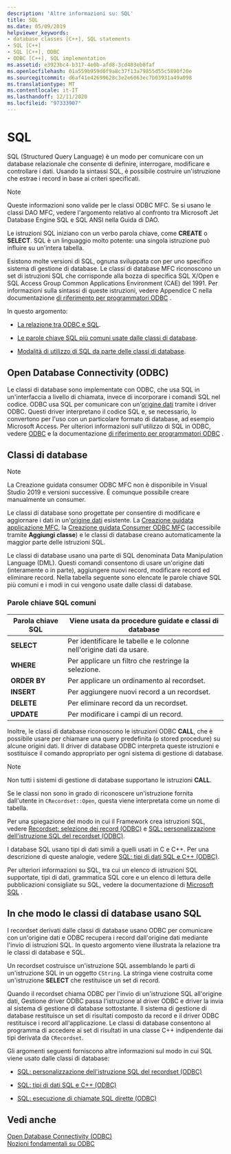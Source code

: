 ```yaml
---
description: 'Altre informazioni su: SQL'
title: SQL
ms.date: 05/09/2019
helpviewer_keywords:
- database classes [C++], SQL statements
- SQL [C++]
- SQL [C++], ODBC
- ODBC [C++], SQL implementation
ms.assetid: e3923bc4-b317-4e0b-afd8-3cd403eb0faf
ms.openlocfilehash: 01a559b959d0f9a8c37f13a79855d55c5890f20e
ms.sourcegitcommit: d6af41e42699628c3e2e6063ec7b03931a49a098
ms.translationtype: MT
ms.contentlocale: it-IT
ms.lasthandoff: 12/11/2020
ms.locfileid: "97333907"
---
```

# <a name="sql"></a>SQL

SQL (Structured Query Language) è un modo per comunicare con un database relazionale che consente di definire, interrogare, modificare e controllare i dati. Usando la sintassi SQL, è possibile costruire un'istruzione che estrae i record in base ai criteri specificati.

> [!NOTE]
> Queste informazioni sono valide per le classi ODBC MFC. Se si usano le classi DAO MFC, vedere l'argomento relativo al confronto tra Microsoft Jet Database Engine SQL e SQL ANSI nella Guida di DAO.

Le istruzioni SQL iniziano con un verbo parola chiave, come **CREATE** o **SELECT**. SQL è un linguaggio molto potente: una singola istruzione può influire su un'intera tabella.

Esistono molte versioni di SQL, ognuna sviluppata con per uno specifico sistema di gestione di database. Le classi di database MFC riconoscono un set di istruzioni SQL che corrisponde alla bozza di specifica SQL X/Open e SQL Access Group Common Applications Environment (CAE) del 1991. Per informazioni sulla sintassi di queste istruzioni, vedere Appendice C nella documentazione [di riferimento per programmatori ODBC](/sql/odbc/reference/odbc-programmer-s-reference) .

In questo argomento:

- [La relazione tra ODBC e SQL](#_core_open_database_connectivity_.28.odbc.29).

- [Le parole chiave SQL più comuni usate dalle classi di database](#_core_the_database_classes).

- [Modalità di utilizzo di SQL da parte delle classi di database](#_core_how_the_database_classes_use_sql).

## <a name="open-database-connectivity-odbc"></a><a name="_core_open_database_connectivity_.28.odbc.29"></a> Open Database Connectivity (ODBC)

Le classi di database sono implementate con ODBC, che usa SQL in un'interfaccia a livello di chiamata, invece di incorporare i comandi SQL nel codice. ODBC usa SQL per comunicare con un'[origine dati](../../data/odbc/data-source-odbc.md) tramite i driver ODBC. Questi driver interpretano il codice SQL e, se necessario, lo convertono per l'uso con un particolare formato di database, ad esempio Microsoft Access. Per ulteriori informazioni sull'utilizzo di SQL in ODBC, vedere [ODBC](../../data/odbc/odbc-basics.md) e la documentazione [di riferimento per programmatori ODBC](/sql/odbc/reference/odbc-programmer-s-reference) .

## <a name="database-classes"></a><a name="_core_the_database_classes"></a> Classi di database

> [!NOTE]
> La Creazione guidata consumer ODBC MFC non è disponibile in Visual Studio 2019 e versioni successive. È comunque possibile creare manualmente un consumer.

Le classi di database sono progettate per consentire di modificare e aggiornare i dati in un'[origine dati](../../data/odbc/data-source-odbc.md) esistente. La [Creazione guidata applicazione MFC](../../mfc/reference/database-support-mfc-application-wizard.md), la [Creazione guidata Consumer ODBC MFC](../../mfc/reference/adding-an-mfc-odbc-consumer.md) (accessibile tramite **Aggiungi classe**) e le classi di database creano automaticamente la maggior parte delle istruzioni SQL.

Le classi di database usano una parte di SQL denominata Data Manipulation Language (DML). Questi comandi consentono di usare un'origine dati (interamente o in parte), aggiungere nuovi record, modificare record ed eliminare record. Nella tabella seguente sono elencate le parole chiave SQL più comuni e i modi in cui vengono usate dalle classi di database.

### <a name="some-common-sql-keywords"></a>Parole chiave SQL comuni

|Parola chiave SQL|Viene usata da procedure guidate e classi di database|
|-----------------|---------------------------------------------|
|**SELECT**|Per identificare le tabelle e le colonne nell'origine dati da usare.|
|**WHERE**|Per applicare un filtro che restringe la selezione.|
|**ORDER BY**|Per applicare un ordinamento al recordset.|
|**INSERT**|Per aggiungere nuovi record a un recordset.|
|**DELETE**|Per eliminare record da un recordset.|
|**UPDATE**|Per modificare i campi di un record.|

Inoltre, le classi di database riconoscono le istruzioni ODBC **CALL**, che è possibile usare per chiamare una query predefinita (o stored procedure) su alcune origini dati. Il driver di database ODBC interpreta queste istruzioni e sostituisce il comando appropriato per ogni sistema di gestione di database.

> [!NOTE]
> Non tutti i sistemi di gestione di database supportano le istruzioni **CALL**.

Se le classi non sono in grado di riconoscere un'istruzione fornita dall'utente in `CRecordset::Open`, questa viene interpretata come un nome di tabella.

Per una spiegazione del modo in cui il Framework crea istruzioni SQL, vedere [Recordset: selezione dei record (ODBC)](../../data/odbc/recordset-how-recordsets-select-records-odbc.md) e [SQL: personalizzazione dell'istruzione SQL del recordset (ODBC)](../../data/odbc/sql-customizing-your-recordsets-sql-statement-odbc.md).

I database SQL usano tipi di dati simili a quelli usati in C e C++. Per una descrizione di queste analogie, vedere [SQL: tipi di dati SQL e C++ (ODBC)](../../data/odbc/sql-sql-and-cpp-data-types-odbc.md).

Per ulteriori informazioni su SQL, tra cui un elenco di istruzioni SQL supportate, tipi di dati, grammatica SQL core e un elenco di lettura delle pubblicazioni consigliate su SQL, vedere la documentazione di [Microsoft SQL](/sql/) .

## <a name="how-the-database-classes-use-sql"></a><a name="_core_how_the_database_classes_use_sql"></a> In che modo le classi di database usano SQL

I recordset derivati dalle classi di database usano ODBC per comunicare con un'origine dati e ODBC recupera i record dall'origine dati mediante l'invio di istruzioni SQL. In questo argomento viene illustrata la relazione tra le classi di database e SQL.

Un recordset costruisce un'istruzione SQL assemblando le parti di un'istruzione SQL in un oggetto `CString`. La stringa viene costruita come un'istruzione **SELECT** che restituisce un set di record.

Quando il recordset chiama ODBC per l'invio di un'istruzione SQL all'origine dati, Gestione driver ODBC passa l'istruzione al driver ODBC e driver la invia al sistema di gestione di database sottostante. Il sistema di gestione di database restituisce un set di risultati composto da record e il driver ODBC restituisce i record all'applicazione. Le classi di database consentono al programma di accedere ai set di risultati in una classe C++ indipendente dai tipi derivata da `CRecordset`.

Gli argomenti seguenti forniscono altre informazioni sul modo in cui SQL viene usato dalle classi di database:

- [SQL: personalizzazione dell'istruzione SQL del recordset (ODBC)](../../data/odbc/sql-customizing-your-recordsets-sql-statement-odbc.md)

- [SQL: tipi di dati SQL e C++ (ODBC)](../../data/odbc/sql-sql-and-cpp-data-types-odbc.md)

- [SQL: esecuzione di chiamate SQL dirette (ODBC)](../../data/odbc/sql-making-direct-sql-calls-odbc.md)

## <a name="see-also"></a>Vedi anche

[Open Database Connectivity (ODBC)](../../data/odbc/open-database-connectivity-odbc.md)<br/>
[Nozioni fondamentali su ODBC](../../data/odbc/odbc-basics.md)
